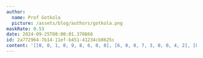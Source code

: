 ```yaml
---
author:
  name: Prof Gotkola
  picture: /assets/blog/authors/gotkola.png
maskRate: 0.53
date: 2024-09-25T08:00:01.370866
id: 2a772964-7b14-11ef-b451-41234cb8625c
content: '[[0, 0, 1, 0, 9, 8, 6, 0, 0], [6, 0, 0, 7, 3, 0, 0, 4, 2], [0, 8, 3, 6, 5, 2, 0, 0, 0], [0, 0, 0, 9, 0, 0, 5, 7, 1], [1, 0, 4, 2, 7, 0, 9, 3, 0], [9, 0, 0, 0, 1, 0, 4, 0, 0], [0, 0, 0, 1, 0, 0, 0, 6, 0], [0, 1, 6, 3, 0, 4, 7, 8, 9], [0, 0, 8, 0, 0, 0, 2, 1, 0]]'
---
```

